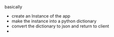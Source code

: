 basically
- create an Instance of the app
- make the instance into a python dictionary
- convert the dictionary to json and return to client
-